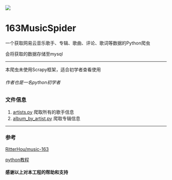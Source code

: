 ![](https://img.shields.io/badge/Python-3.7.4-blue.svg)

# 163MusicSpider
一个获取网易云音乐歌手、专辑、歌曲、评论、歌词等数据的Python爬虫

会将获取的数据存储至mysql

---
本爬虫未使用Scrapy框架，适合初学者查看使用

###### 作者也是一名python初学者


### 文件信息
1. [artists.py](src/artists.py) 爬取所有的歌手信息
2. [album_by_artist.py](src/album_by_artist.py)  爬取专辑信息


---
### 参考
[RitterHou/music-163](https://github.com/RitterHou/music-163)

[python教程](https://www.liaoxuefeng.com/wiki/1016959663602400)

#### 感谢以上对本工程的帮助和支持